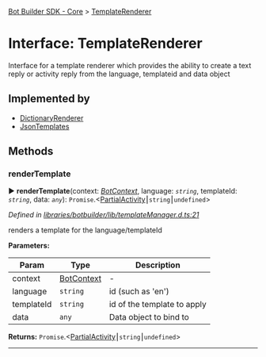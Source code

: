 [Bot Builder SDK - Core](../README.md) > [TemplateRenderer](../interfaces/botbuilder.templaterenderer.md)



# Interface: TemplateRenderer


Interface for a template renderer which provides the ability to create a text reply or activity reply from the language, templateid and data object

## Implemented by

* [DictionaryRenderer](../classes/botbuilder.dictionaryrenderer.md)
* [JsonTemplates](../classes/botbuilder.jsontemplates.md)


## Methods
<a id="rendertemplate"></a>

###  renderTemplate

► **renderTemplate**(context: *[BotContext](botbuilder.__global.botcontext.md)*, language: *`string`*, templateId: *`string`*, data: *`any`*): `Promise`.<[Partial]()[Activity]()⎮`string`⎮`undefined`>



*Defined in [libraries/botbuilder/lib/templateManager.d.ts:21](https://github.com/Microsoft/botbuilder-js/blob/6102823/libraries/botbuilder/lib/templateManager.d.ts#L21)*



renders a template for the language/templateId


**Parameters:**

| Param | Type | Description |
| ------ | ------ | ------ |
| context | [BotContext](botbuilder.__global.botcontext.md)   |  - |
| language | `string`   |  id (such as 'en') |
| templateId | `string`   |  id of the template to apply |
| data | `any`   |  Data object to bind to |





**Returns:** `Promise`.<[Partial]()[Activity]()⎮`string`⎮`undefined`>





___


